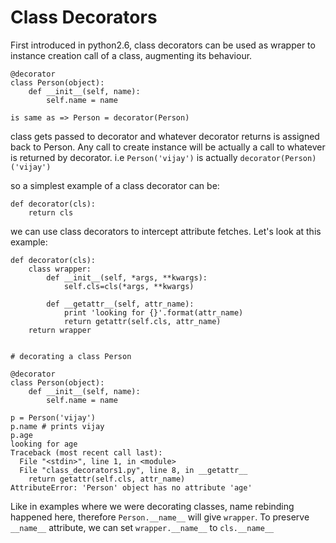 # Class Decorators

First introduced in python2.6, class decorators can be used as wrapper to instance creation call of a class, augmenting its behaviour.

```
@decorator
class Person(object):
	def __init__(self, name):
		self.name = name 

is same as => Person = decorator(Person)  
```
class gets passed to decorator and whatever decorator returns is assigned back to Person. Any call to create instance will be actually
a call to whatever is returned by decorator.
i.e `Person('vijay')` is actually `decorator(Person)('vijay')`

so a simplest example of a class decorator can be:
```
def decorator(cls):
	return cls
```  

we can use class decorators to intercept attribute fetches. Let's look at this example:
```
def decorator(cls):
	class wrapper:
		def __init__(self, *args, **kwargs):
			self.cls=cls(*args, **kwargs)

		def __getattr__(self, attr_name):
			print 'looking for {}'.format(attr_name)
			return getattr(self.cls, attr_name)
	return wrapper


# decorating a class Person

@decorator
class Person(object):
	def __init__(self, name):
		self.name = name

p = Person('vijay')
p.name # prints vijay
p.age 
looking for age
Traceback (most recent call last):
  File "<stdin>", line 1, in <module>
  File "class_decorators1.py", line 8, in __getattr__
    return getattr(self.cls, attr_name)
AttributeError: 'Person' object has no attribute 'age'
```

Like in examples where we were decorating classes, name rebinding happened here, therefore `Person.__name__` will give `wrapper`.
To preserve `__name__` attribute, we can set `wrapper.__name__` to `cls.__name__`

